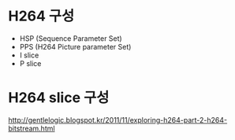 # H264 구성
- HSP (Sequence Parameter Set) 
- PPS (H264 Picture parameter Set)
- I slice
- P slice


# H264 slice 구성
http://gentlelogic.blogspot.kr/2011/11/exploring-h264-part-2-h264-bitstream.html

